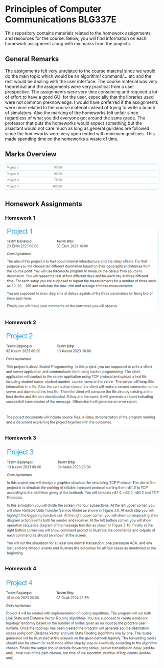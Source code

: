 # Principles of Computer Communications BLG337E

This repository contains materials related to the homework assignments and resources for the course. Below, you will find information on each homework assignment along with my marks from the projects.

## General Remarks
The assignments felt very unrelated to the course material since we would do the main topic which would be an algorithm/ command/... etc and the rest would be dealing with the user interface. The course material was very theoretical and the assignments were very practical from a user prespective. The assignments were very time consuming and required a lot of effort to have a good GUI for the user, especially that the libraries used were not common preknowledge. I would have preferred if the assignments were more related to the course material instead of trying to write a bunch of simulators. Also the marking of the homeworks felt unfair since regardless of what you did everyone got around the same grade. The professor that puts the homeworks would expect something but the assistant would not care much as long as general guildens are followed since the homeworks were very open ended with minimum guidlines. This made spending time on the homeworks a waste of time.

## Marks Overview
![Marks Overview](./marks.png)

## Homework Assignments

### Homework 1
![Homework 1 Question](./HW1/project1.png)

### Homework 2
![Homework 2 Question](./HW2/project2.png)

### Homework 3
![Homework 3 Question](./HW3/project3.png)

### Homework 4
![Homework 4 Question](./HW4/project4.png)
